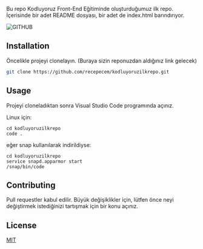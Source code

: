 Bu repo Kodluyoruz Front-End Eğitiminde oluşturduğumuz ilk repo. İçerisinde bir adet README dosyası, bir adet de index.html barındırıyor.

![GITHUB](https://i.picsum.photos/id/516/3434/3434.jpg?hmac=8tJWqo_8ru56a0ks545P10qFi6fHtZ5k9ZIhZBwGn8Y)

## Installation

Öncelikle projeyi clonelayın. (Buraya sizin reponuzdan aldığınız link gelecek)

```bash
git clone https://github.com/recepecem/kodluyoruzilkrepo.git
```

## Usage

Projeyi cloneladıktan sonra Visual Studio Code programında açınız.

Linux için:
```linux
cd kodluyoruzilkrepo
code .
```
eğer snap kullanılarak indirildiyse:
```linux
cd kodluyoruzilkrepo
service snapd.apparmor start
/snap/bin/code
```

## Contributing
Pull requestler kabul edilir. Büyük değişiklikler için, lütfen önce neyi değiştirmek istediğinizi tartışmak için bir konu açınız.


## License
[MIT](https://choosealicense.com/licenses/mit/)
